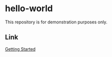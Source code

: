 # hello-world
This repository is for demonstration purposes only.

## Link
[Getting Started](https://docs.github.com/en/get-started/quickstart/hello-world)
